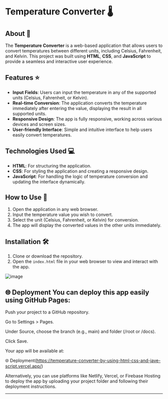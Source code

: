 

# Temperature Converter 🌡️

## About 📜

The **Temperature Converter** is a web-based application that allows users to convert temperatures between different units, including Celsius, Fahrenheit, and Kelvin. This project was built using **HTML**, **CSS**, and **JavaScript** to provide a seamless and interactive user experience.

## Features ⭐
- **Input Fields**: Users can input the temperature in any of the supported units (Celsius, Fahrenheit, or Kelvin).
- **Real-time Conversion**: The application converts the temperature immediately after entering the value, displaying the result in all supported units.
- **Responsive Design**: The app is fully responsive, working across various devices and screen sizes.
- **User-friendly Interface**: Simple and intuitive interface to help users easily convert temperatures.

## Technologies Used 💻
- **HTML**: For structuring the application.
- **CSS**: For styling the application and creating a responsive design.
- **JavaScript**: For handling the logic of temperature conversion and updating the interface dynamically.

## How to Use 🚀
1. Open the application in any web browser.
2. Input the temperature value you wish to convert.
3. Select the unit (Celsius, Fahrenheit, or Kelvin) for conversion.
4. The app will display the converted values in the other units immediately.

## Installation 🛠️
1. Clone or download the repository.
2. Open the `index.html` file in your web browser to view and interact with the app.

![image](https://github.com/user-attachments/assets/930b2d30-d069-48bc-b6b4-810ea82b4461)


## 🌐 Deployment You can deploy this app easily using GitHub Pages:

Push your project to a GitHub repository.

Go to Settings > Pages.

Under Source, choose the branch (e.g., main) and folder (/root or /docs).

Click Save.

Your app will be available at:

🌐 Deployment(https://temperature-converter-by-using-html-css-and-jave-script.vercel.app/)

Alternatively, you can use platforms like Netlify, Vercel, or Firebase Hosting to deploy the app by uploading your project folder and following their deployment instructions.


---
